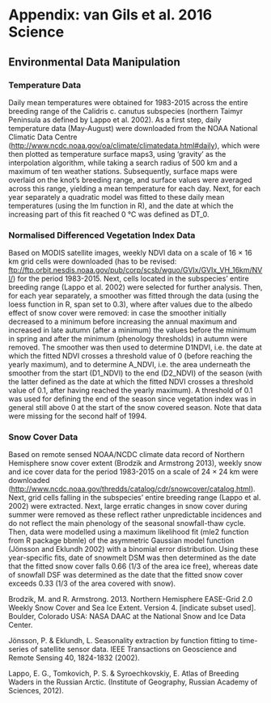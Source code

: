 # Appendix: van Gils et al. 2016 Science

##  Environmental Data Manipulation

### Temperature Data

Daily mean temperatures were obtained for 1983-2015 across the entire breeding range of the Calidris c. canutus subspecies (northern Taimyr Peninsula as defined by Lappo et al. 2002). As a first step, daily temperature data (May-August) were downloaded from the NOAA National Climatic Data Centre (http://www.ncdc.noaa.gov/oa/climate/climatedata.html#daily), which were then plotted as temperature surface maps3, using ‘gravity’ as the interpolation algorithm, while taking a search radius of 500 km and a maximum of ten weather stations. Subsequently, surface maps were overlaid on the knot’s breeding range, and surface values were averaged across this range, yielding a mean temperature for each day. Next, for each year separately a quadratic model was fitted to these daily mean temperatures (using the lm function in R), and the date at which the increasing part of this fit reached 0 °C was defined as DT_0.

### Normalised Differenced Vegetation Index Data

Based on MODIS satellite images, weekly NDVI data on a scale of 16 × 16 km grid cells were downloaded (has to be revised: ftp://ftp.orbit.nesdis.noaa.gov/pub/corp/scsb/wguo/GVIx/GVIx_VH_16km/NVI/) for the period 1983-2015. Next, cells located in the subspecies’ entire breeding range (Lappo et al. 2002) were selected for further analysis. Then, for each year separately, a smoother was fitted through the data (using the loess function in R, span set to 0.3), where after values due to the albedo effect of snow cover were removed: in case the smoother initially decreased to a minimum before increasing the annual maximum and increased in late autumn (after a minimum) the values before the minimum in spring and after the minimum (phenology thresholds) in autumn were removed. The smoother was then used to determine D1NDVI, i.e. the date at which the fitted NDVI crosses a threshold value of 0 (before reaching the yearly maximum), and to determine A_NDVI, i.e. the area underneath the smoother from the start (D1_NDVI) to the end (D2_NDVI) of the season (with the latter defined as the date at which the fitted NDVI crosses a threshold value of 0.1, after having reached the yearly maximum). A threshold of 0.1 was used for defining the end of the season since vegetation index was in general still above 0 at the start of the snow covered season. Note that data were missing for the second half of 1994.

### Snow Cover Data

Based on remote sensed NOAA/NCDC climate data record of Northern Hemisphere snow cover extent (Brodzik and Armstrong 2013), weekly snow and ice cover data for the period 1983-2015 on a scale of 24 × 24 km were downloaded (http://www.ncdc.noaa.gov/thredds/catalog/cdr/snowcover/catalog.html). Next, grid cells falling in the subspecies’ entire breeding range (Lappo et al. 2002) were extracted. Next, large erratic changes in snow cover during summer were removed as these reflect rather unpredictable incidences and do not reflect the main phenology of the seasonal snowfall-thaw cycle. Then, data were modelled using a maximum likelihood fit (mle2 function from R package bbmle) of the asymmetric Gaussian model function (Jönsson and Eklundh 2002) with a binomial error distribution. Using these year-specific fits, date of snowmelt DSM was then determined as the date that the fitted snow cover falls 0.66 (1/3 of the area ice free), whereas date of snowfall DSF was determined as the date that the fitted snow cover exceeds 0.33 (1/3 of the area covered with snow).

Brodzik, M. and R. Armstrong. 2013. Northern Hemisphere EASE-Grid 2.0 Weekly Snow Cover and Sea Ice Extent. Version 4. [indicate subset used]. Boulder, Colorado USA: NASA DAAC at the National Snow and Ice Data Center.Jönsson, P. & Eklundh, L. Seasonality extraction by function fitting to time-series of satellite sensor data. IEEE Transactions on Geoscience and Remote Sensing 40, 1824-1832 (2002).Lappo, E. G., Tomkovich, P. S. & Syroechkovskiy, E. Atlas of Breeding Waders in the Russian Arctic. (Institute of Geography, Russian Academy of Sciences, 2012).